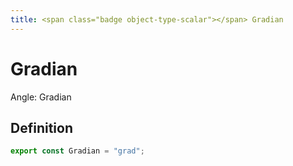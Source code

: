 ```yaml
---
title: <span class="badge object-type-scalar"></span> Gradian
---
```

# <span class="badge object-type-scalar"></span> Gradian

Angle: Gradian

## Definition

```typescript
export const Gradian = "grad";

```
